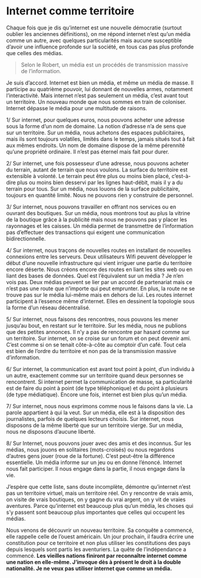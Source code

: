 # Internet comme territoire

Chaque fois que je dis qu’internet est une nouvelle démocratie (surtout oublier les anciennes définitions), on me répond internet n’est qu’un média comme un autre, avec quelques particularités mais aucune susceptible d’avoir une influence profonde sur la société, en tous cas pas plus profonde que celles des médias.<span id="more-160"></span>

> Selon le Robert, un média est un procédés de transmission massive de l’information.

Je suis d’accord. Internet est bien un média, et même un média de masse. Il participe au quatrième pouvoir, lui donnant de nouvelles armes, notamment l’interactivité. Mais internet n’est pas seulement un média, c’est avant tout un territoire. Un nouveau monde que nous sommes en train de coloniser. Internet dépasse le média pour une multitude de raisons.

1/ Sur internet, pour quelques euros, nous pouvons acheter une adresse sous la forme d’un nom de domaine. La notion d’adresse n’a de sens que sur un territoire. Sur un média, nous achetons des espaces publicitaires, mais ils sont toujours volatiles, limités dans le temps, jamais situés tout à fait aux mêmes endroits. Un nom de domaine dispose de la même pérennité qu’une propriété ordinaire. Il n’est pas éternel mais fait pour durer.

2/ Sur internet, une fois possesseur d’une adresse, nous pouvons acheter du terrain, autant de terrain que nous voulons. La surface du territoire est extensible à volonté. Le terrain peut être plus ou moins bien placé, c’est-à-dire plus ou moins bien desservi par les lignes haut-débit, mais il y a du terrain pour tous. Sur un média, nous louons de la surface publicitaire, toujours en quantité limité. Nous ne pouvons rien y construire de personnel.

3/ Sur internet, nous pouvons travailler en offrant nos services ou en ouvrant des boutiques. Sur un média, nous montrons tout au plus la vitrine de la boutique grâce à la publicité mais nous ne pouvons pas y placer les rayonnages et les caisses. Un média permet de transmettre de l’information pas d’effectuer des transactions qui exigent une communication bidirectionnelle.

4/ Sur internet, nous traçons de nouvelles routes en installant de nouvelles connexions entre les serveurs. Deux utilisateurs Wifi peuvent développer le début d’une nouvelle infrastructure qui vient irriguer une partie du territoire encore déserte. Nous créons encore des routes en liant les sites web ou en liant des bases de données. Quel est l’équivalent sur un média ? Je n’en vois pas. Deux médias peuvent se lier par un accord de partenariat mais ce n’est pas une route que n’importe qui peut emprunter. En plus, la route ne se trouve pas sur le média lui-même mais en dehors de lui. Les routes internet participent à l’essence même d’internet. Elles en dessinent la topologie sous la forme d’un réseau décentralisé.

5/ Sur internet, nous faisons des rencontres, nous pouvons les mener jusqu’au bout, en restant sur le territoire. Sur les média, nous ne publions que des petites annonces. Il n’y a pas de rencontre par hasard comme sur un territoire. Sur internet, on se croise sur un forum et on peut devenir ami. C’est comme si on se tenait côte-à-côte au comptoir d’un café. Tout cela est bien de l’ordre du territoire et non pas de la transmission massive d’information.

6/ Sur internet, la communication est avant tout point à point, d’un individu à un autre, exactement comme sur un territoire quand deux personnes se rencontrent. Si internet permet la communication de masse, sa particularité est de faire du point à point (de type téléphonique) et du point à plusieurs (de type médiatique). Encore une fois, internet est bien plus qu’un média.

7/ Sur internet, nous nous exprimons comme nous le faisons dans la vie. La parole appartient à qui la veut. Sur un média, elle est à la disposition des journalistes, parfois de quelques lecteurs choisis. Sur internet, nous disposons de la même liberté que sur un territoire vierge. Sur un média, nous ne disposons d’aucune liberté.

8/ Sur Internet, nous pouvons jouer avec des amis et des inconnus. Sur les médias, nous jouons en solitaires (mots-croisés) ou nous regardons d’autres gens jouer (roue de la fortune). C’est peut-être la différence essentielle. Un média informe sur un jeu ou en donne l’énoncé. Internet nous fait participer. Il nous engage dans la partie, il nous engage dans la vie.

J’espère que cette liste, sans doute incomplète, démontre qu’internet n’est pas un territoire virtuel, mais un territoire réel. On y rencontre de vrais amis, on visite de vrais boutiques, on y gagne du vrai argent, on y vit de vraies aventures. Parce qu’internet est beaucoup plus qu’un média, les choses qui s’y passent sont beaucoup plus importantes que celles qui occupent les médias.

Nous venons de découvrir un nouveau territoire. Sa conquête a commencé, elle rappelle celle de l’ouest américain. Un jour prochain, il faudra écrire une constitution pour ce territoire et non plus utiliser les constitutions des pays depuis lesquels sont partis les aventuriers. La quête de l’indépendance a commencé. **Les vieilles nations finiront par reconnaître internet comme une nation en elle-même. J’invoque dès à présent le droit à la double nationalité. Je ne veux pas utiliser internet que comme un média.**